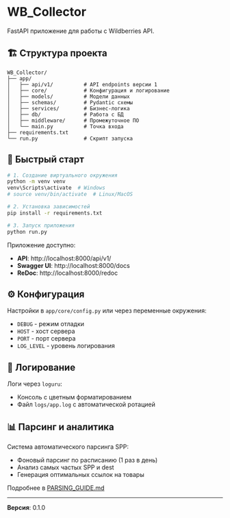 # WB_Collector

FastAPI приложение для работы с Wildberries API.

## 🏗️ Структура проекта

```
WB_Collector/
├── app/
│   ├── api/v1/          # API endpoints версии 1
│   ├── core/            # Конфигурация и логирование
│   ├── models/          # Модели данных
│   ├── schemas/         # Pydantic схемы
│   ├── services/        # Бизнес-логика
│   ├── db/              # Работа с БД
│   ├── middleware/      # Промежуточное ПО
│   └── main.py          # Точка входа
├── requirements.txt
└── run.py               # Скрипт запуска
```

## 🚀 Быстрый старт

```bash
# 1. Создание виртуального окружения
python -m venv venv
venv\Scripts\activate  # Windows
# source venv/bin/activate  # Linux/MacOS

# 2. Установка зависимостей
pip install -r requirements.txt

# 3. Запуск приложения
python run.py
```

Приложение доступно:
- **API**: http://localhost:8000/api/v1/
- **Swagger UI**: http://localhost:8000/docs
- **ReDoc**: http://localhost:8000/redoc

## ⚙️ Конфигурация

Настройки в `app/core/config.py` или через переменные окружения:
- `DEBUG` - режим отладки
- `HOST` - хост сервера
- `PORT` - порт сервера
- `LOG_LEVEL` - уровень логирования

## 📝 Логирование

Логи через `loguru`:
- Консоль с цветным форматированием
- Файл `logs/app.log` с автоматической ротацией

## 📊 Парсинг и аналитика

Система автоматического парсинга SPP:
- Фоновый парсинг по расписанию (1 раз в день)
- Анализ самых частых SPP и dest
- Генерация оптимальных ссылок на товары

Подробнее в [PARSING_GUIDE.md](PARSING_GUIDE.md)

---

**Версия**: 0.1.0

